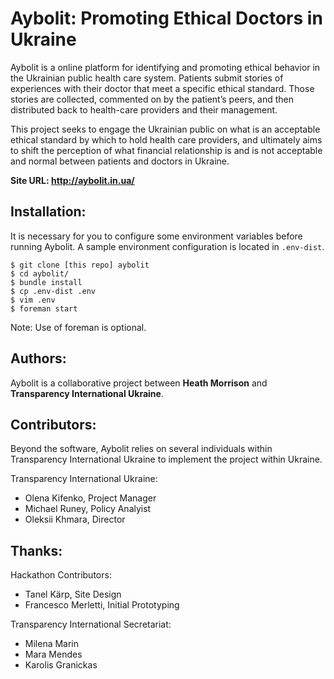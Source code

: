 Aybolit: Promoting Ethical Doctors in Ukraine
=======

Aybolit is a online platform for identifying and promoting ethical behavior in the Ukrainian public health care system. Patients submit stories of experiences with their doctor that meet a specific ethical standard. Those stories are collected, commented on by the patient’s peers, and then distributed back to health-care providers and their management.

This project seeks to engage the Ukrainian public on what is an acceptable ethical standard by which to hold health care providers, and ultimately aims to shift the perception of what financial relationship is and is not acceptable and normal between patients and doctors in Ukraine. 

**Site URL: http://aybolit.in.ua/**

Installation:
-------------

It is necessary for you to configure some environment variables before running Aybolit. A sample environment configuration is located in `.env-dist`. 

    $ git clone [this repo] aybolit
    $ cd aybolit/
    $ bundle install
    $ cp .env-dist .env
    $ vim .env
    $ foreman start

Note: Use of foreman is optional.

Authors:
-------

Aybolit is a collaborative project between **Heath Morrison** and **Transparency International Ukraine**. 

Contributors:
--------------

Beyond the software, Aybolit relies on several individuals within Transparency International Ukraine to implement the project within Ukraine.

Transparency International Ukraine:

  - Olena Kifenko, Project Manager
  - Michael Runey, Policy Analyist
  - Oleksii Khmara, Director

Thanks:
--------------

Hackathon Contributors:

  - Tanel Kärp, Site Design
  - Francesco Merletti, Initial Prototyping


Transparency International Secretariat:

  - Milena Marin
  - Mara Mendes
  - Karolis Granickas


